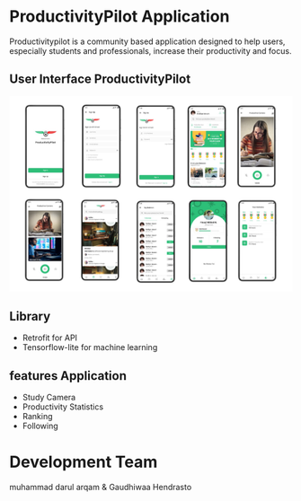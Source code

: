 # ProductivityPilot Application
Productivitypilot is a community based application designed to help users, especially students and professionals, increase their productivity and focus.

## User Interface ProductivityPilot
![alt text](https://github.com/gaudhiwaa/productivitypilot-letsgo/blob/main/Android/ui%20productivitypilot.jpg?raw=true)

## Library
- Retrofit for API
- Tensorflow-lite for machine learning


## features Application
- Study Camera
- Productivity Statistics
- Ranking
- Following

# Development Team
muhammad darul arqam & Gaudhiwaa Hendrasto
